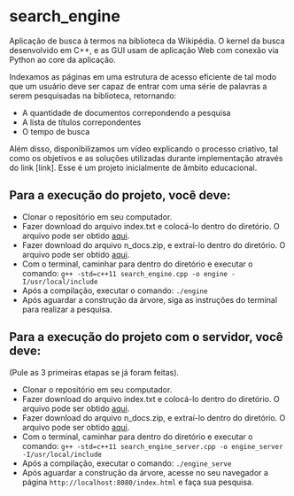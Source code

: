 # search_engine
Aplicação de busca à termos na biblioteca da Wikipédia. O kernel da busca desenvolvido em C++, e as GUI usam de aplicação Web com conexão via Python ao core da aplicação.

Indexamos as páginas em uma estrutura de acesso eficiente de tal modo que um usuário deve ser capaz de entrar com uma série de palavras a serem pesquisadas na biblioteca, retornando:
  * A quantidade de documentos correpondendo a pesquisa
  * A lista de títulos correpondentes
  * O tempo de busca 

Além disso, disponibilizamos um vídeo explicando o processo criativo, tal como os objetivos e as soluções utilizadas durante implementação através do link [link]. Esse é um projeto inicialmente de âmbito educacional.

## Para a execução do projeto, você deve:
* Clonar o repositório em seu computador.
* Fazer download do arquivo index.txt e colocá-lo dentro do diretório. O arquivo pode ser obtido [aqui](https://drive.google.com/open?id=1TprDHMfxBC0V9Q9fONavPac5KHy7P2To).
* Fazer download do arquivo n_docs.zip, e extraí-lo dentro do diretório. O arquivo pode ser obtido [aqui](https://gvmail-my.sharepoint.com/:u:/g/personal/b36998_fgv_edu_br/EanvboSjztVDnVPk7N6qhUEBcceSrr33V1TwbtDkHH6fFA?e=tLt66p).
* Com o terminal, caminhar para dentro do diretório e executar o comando:
`g++ -std=c++11 search_engine.cpp -o engine -I/usr/local/include`
* Após a compilação, executar o comando:
`./engine`
* Após aguardar a construção da árvore, siga as instruções do terminal para realizar a pesquisa.

## Para a execução do projeto com o servidor, você deve:
(Pule as 3 primeiras etapas se já foram feitas).
* Clonar o repositório em seu computador.
* Fazer download do arquivo index.txt e colocá-lo dentro do diretório. O arquivo pode ser obtido [aqui](https://drive.google.com/open?id=1TprDHMfxBC0V9Q9fONavPac5KHy7P2To).
* Fazer download do arquivo n_docs.zip, e extraí-lo dentro do diretório. O arquivo pode ser obtido [aqui](https://gvmail-my.sharepoint.com/:u:/g/personal/b36998_fgv_edu_br/EanvboSjztVDnVPk7N6qhUEBcceSrr33V1TwbtDkHH6fFA?e=tLt66p).
* Com o terminal, caminhar para dentro do diretório e executar o comando:
`g++ -std=c++11 search_engine_server.cpp -o engine_server -I/usr/local/include`
* Após a compilação, executar o comando:
`./engine_serve`
* Após aguardar a construção da árvore, acesse no seu navegador a página `http://localhost:8080/index.html` e faça sua pesquisa.
